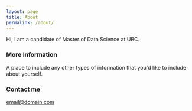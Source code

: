 ```yaml
---
layout: page
title: About
permalink: /about/
---
```


Hi, I am a candidate of Master of Data Science at UBC.

### More Information

A place to include any other types of information that you'd like to include about yourself.

### Contact me

[email@domain.com](mailto:chuusankirk@hotmail.com.com)
